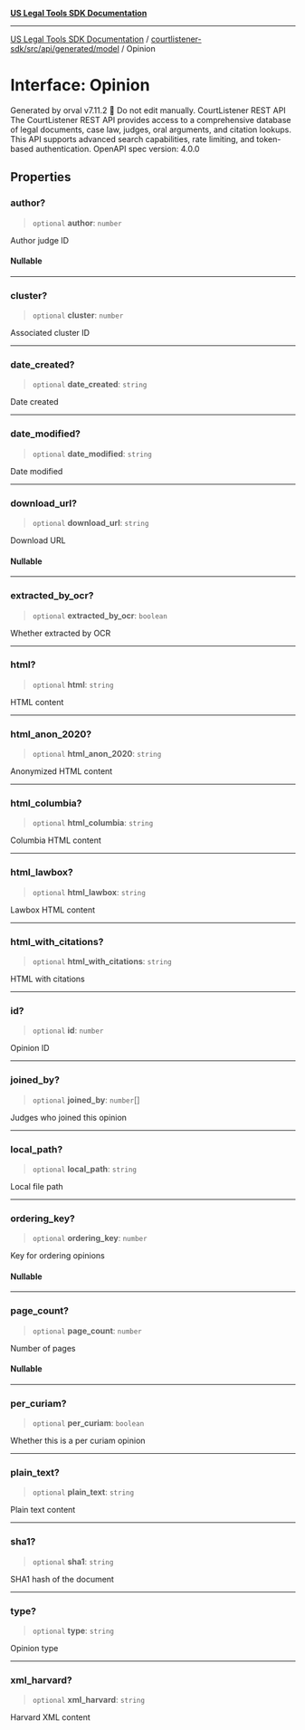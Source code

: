 [**US Legal Tools SDK Documentation**](../../../../../../README.md)

***

[US Legal Tools SDK Documentation](../../../../../../README.md) / [courtlistener-sdk/src/api/generated/model](../README.md) / Opinion

# Interface: Opinion

Generated by orval v7.11.2 🍺
Do not edit manually.
CourtListener REST API
The CourtListener REST API provides access to a comprehensive database of legal documents, case law, judges, oral arguments, and citation lookups. This API supports advanced search capabilities, rate limiting, and token-based authentication.
OpenAPI spec version: 4.0.0

## Properties

### author?

> `optional` **author**: `number`

Author judge ID

#### Nullable

***

### cluster?

> `optional` **cluster**: `number`

Associated cluster ID

***

### date\_created?

> `optional` **date\_created**: `string`

Date created

***

### date\_modified?

> `optional` **date\_modified**: `string`

Date modified

***

### download\_url?

> `optional` **download\_url**: `string`

Download URL

#### Nullable

***

### extracted\_by\_ocr?

> `optional` **extracted\_by\_ocr**: `boolean`

Whether extracted by OCR

***

### html?

> `optional` **html**: `string`

HTML content

***

### html\_anon\_2020?

> `optional` **html\_anon\_2020**: `string`

Anonymized HTML content

***

### html\_columbia?

> `optional` **html\_columbia**: `string`

Columbia HTML content

***

### html\_lawbox?

> `optional` **html\_lawbox**: `string`

Lawbox HTML content

***

### html\_with\_citations?

> `optional` **html\_with\_citations**: `string`

HTML with citations

***

### id?

> `optional` **id**: `number`

Opinion ID

***

### joined\_by?

> `optional` **joined\_by**: `number`[]

Judges who joined this opinion

***

### local\_path?

> `optional` **local\_path**: `string`

Local file path

***

### ordering\_key?

> `optional` **ordering\_key**: `number`

Key for ordering opinions

#### Nullable

***

### page\_count?

> `optional` **page\_count**: `number`

Number of pages

#### Nullable

***

### per\_curiam?

> `optional` **per\_curiam**: `boolean`

Whether this is a per curiam opinion

***

### plain\_text?

> `optional` **plain\_text**: `string`

Plain text content

***

### sha1?

> `optional` **sha1**: `string`

SHA1 hash of the document

***

### type?

> `optional` **type**: `string`

Opinion type

***

### xml\_harvard?

> `optional` **xml\_harvard**: `string`

Harvard XML content

